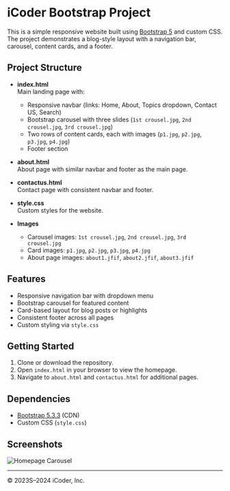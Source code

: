 # iCoder Bootstrap Project

This is a simple responsive website built using [Bootstrap 5](https://getbootstrap.com/) and custom CSS. The project demonstrates a blog-style layout with a navigation bar, carousel, content cards, and a footer.

## Project Structure

- **index.html**  
  Main landing page with:
  - Responsive navbar (links: Home, About, Topics dropdown, Contact US, Search)
  - Bootstrap carousel with three slides (`1st crousel.jpg`, `2nd crousel.jpg`, `3rd crousel.jpg`)
  - Two rows of content cards, each with images (`p1.jpg`, `p2.jpg`, `p3.jpg`, `p4.jpg`)
  - Footer section

- **about.html**  
  About page with similar navbar and footer as the main page.

- **contactus.html**  
  Contact page with consistent navbar and footer.

- **style.css**  
  Custom styles for the website.

- **Images**  
  - Carousel images: `1st crousel.jpg`, `2nd crousel.jpg`, `3rd crousel.jpg`
  - Card images: `p1.jpg`, `p2.jpg`, `p3.jpg`, `p4.jpg`
  - About page images: `about1.jfif`, `about2.jfif`, `about3.jfif`

## Features

- Responsive navigation bar with dropdown menu
- Bootstrap carousel for featured content
- Card-based layout for blog posts or highlights
- Consistent footer across all pages
- Custom styling via `style.css`

## Getting Started

1. Clone or download the repository.
2. Open `index.html` in your browser to view the homepage.
3. Navigate to `about.html` and `contactus.html` for additional pages.

## Dependencies

- [Bootstrap 5.3.3](https://cdn.jsdelivr.net/npm/bootstrap@5.3.3/dist/css/bootstrap.min.css) (CDN)
- Custom CSS (`style.css`)

## Screenshots

![Homepage Carousel](1st%20crousel.jpg)

---

© 2023S–2024 iCoder, Inc.

